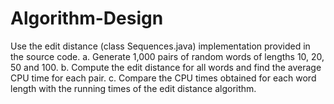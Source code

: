 # Algorithm-Design
Use the edit distance (class Sequences.java) implementation provided in the source code.
a. Generate 1,000 pairs of random words of lengths 10, 20, 50 and 100.
b. Compute the edit distance for all words and find the average CPU time for each pair.
c. Compare the CPU times obtained for each word length with the running times of the edit distance algorithm.
